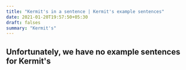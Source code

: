 ```yaml
---
title: "Kermit's in a sentence | Kermit's example sentences"
date: 2021-01-20T19:57:50+05:30
draft: falses
summary: "Kermit's"
---
```

## Unfortunately, we have no example sentences for Kermit's                 
